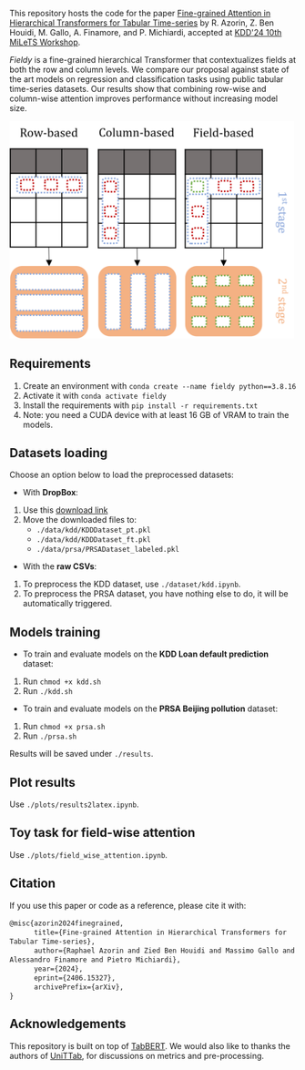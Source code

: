 This repository hosts the code for the paper [Fine-grained Attention in Hierarchical Transformers for Tabular Time-series](https://arxiv.org/abs/2406.15327) by R. Azorin, Z. Ben Houidi, M. Gallo, A. Finamore, and P. Michiardi, accepted at [KDD'24 10th MiLeTS Workshop](https://kdd-milets.github.io/milets2024/).

_Fieldy_ is a fine-grained hierarchical Transformer that contextualizes fields at both the row and column levels. We compare our proposal against state of the art models on regression and classification tasks using public tabular time-series datasets. Our results show that combining row-wise and column-wise attention improves performance without increasing model size.

<img src="https://github.com/raphaaal/fieldy/blob/main/intro_fig.png" alt="intro_fig" width="500"/>

## Requirements
1. Create an environment with `conda create --name fieldy python==3.8.16` 
2. Activate it with `conda activate fieldy`
3. Install the requirements with `pip install -r requirements.txt`
4. Note: you need a CUDA device with at least 16 GB of VRAM to train the models. 

## Datasets loading

Choose an option below to load the preprocessed datasets:

- With **DropBox**:
1. Use this [download link](https://www.dropbox.com/scl/fo/8wy5ng9t8nl60fwxkjpn5/ACK6X8d_O1XHGQwoPS4_OzA?rlkey=dym6nzfgzb1h7rqmdphogp4q5&st=0q7og92n&dl=0)
2. Move the downloaded files to:
      - `./data/kdd/KDDDataset_pt.pkl`
      - `./data/kdd/KDDDataset_ft.pkl`
      - `./data/prsa/PRSADataset_labeled.pkl`

- With the **raw CSVs**:
1. To preprocess the KDD dataset, use `./dataset/kdd.ipynb`.
2. To preprocess the PRSA dataset, you have nothing else to do, it will be automatically triggered.

## Models training

- To train and evaluate models on the **KDD Loan default prediction** dataset:
1. Run `chmod +x kdd.sh`
2. Run `./kdd.sh`

- To train and evaluate models on the **PRSA Beijing pollution** dataset:
1. Run `chmod +x prsa.sh`
2. Run `./prsa.sh`

Results will be saved under `./results`.

## Plot results
Use `./plots/results2latex.ipynb`.

## Toy task for field-wise attention
Use `./plots/field_wise_attention.ipynb`.

## Citation
If you use this paper or code as a reference, please cite it with:
```
@misc{azorin2024finegrained,
      title={Fine-grained Attention in Hierarchical Transformers for Tabular Time-series}, 
      author={Raphael Azorin and Zied Ben Houidi and Massimo Gallo and Alessandro Finamore and Pietro Michiardi},
      year={2024},
      eprint={2406.15327},
      archivePrefix={arXiv},
}
```

## Acknowledgements
This repository is built on top of [TabBERT](https://github.com/IBM/TabFormer).
We would also like to thanks the authors of [UniTTab](https://arxiv.org/abs/2302.06375), for discussions on metrics and pre-processing. 

